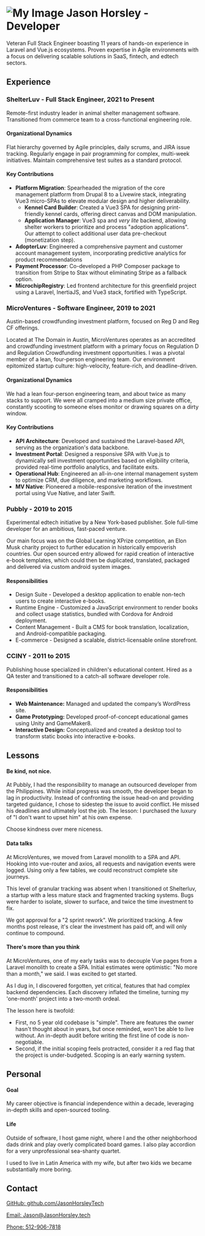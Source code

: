 # ![My Image](/images/JasonHorsleyTechLogo.png) Jason Horsley - Developer

Veteran Full Stack Engineer boasting 11 years of hands-on experience in Laravel and Vue.js ecosystems. Proven expertise in Agile environments with a focus on delivering scalable solutions in SaaS, fintech, and edtech sectors.

## Experience

### ShelterLuv - Full Stack Engineer, 2021 to Present

Remote-first industry leader in animal shelter management software. Transitioned from commerce team to a cross-functional engineering role.

#### Organizational Dynamics

Flat hierarchy governed by Agile principles, daily scrums, and JIRA issue tracking. Regularly engage in pair programming for complex, multi-week initiatives. Maintain comprehensive test suites as a standard protocol.

#### Key Contributions

* **Platform Migration**: Spearheaded the migration of the core management platform from Drupal 8 to a Livewire stack, integrating Vue3 micro-SPAs to elevate modular design and higher deliverability.
  * **Kennel Card Builder**: Created a Vue3 SPA for designing print-friendly kennel cards, offering direct canvas and DOM manipulation.
  * **Application Manager**: Vue3 spa and *very lite* backend, allowing shelter workers to prioritize and process "adoption applications". Our attempt to collect additional user data pre-checkout (monetization step).
* **AdopterLuv**: Engineered a comprehensive payment and customer account management system, incorporating predictive analytics for product recommendations
* **Payment Processor**: Co-developed a PHP Composer package to transition from Stripe to Stax without eliminating Stripe as a fallback option.
* **MicrochipRegistry**: Led frontend architecture for this greenfield project using a Laravel, InertiaJS, and Vue3 stack, fortified with TypeScript.

### MicroVentures - Software Engineer, 2019 to 2021

Austin-based crowdfunding investment platform, focused on Reg D and Reg CF offerings.

Located at The Domain in Austin, MicroVentures operates as an accredited and crowdfunding investment platform with a primary focus on Regulation D and Regulation Crowdfunding investment opportunities. I was a pivotal member of a lean, four-person engineering team. Our environment epitomized startup culture: high-velocity, feature-rich, and deadline-driven.

#### Organizational Dynamics
We had a lean four-person engineering team, and about twice as many stacks to support. We were all cramped into a medium size private office, constantly scooting to someone elses monitor or drawing squares on a dirty window.

#### Key Contributions

* **API Architecture**: Developed and sustained the Laravel-based API, serving as the organization's data backbone.
* **Investment Portal**: Designed a responsive SPA with Vue.js to dynamically sell investment opportunities based on eligibility criteria, provided real-time portfolio analytics, and facilitate exits.
* **Operational Hub**: Engineered an all-in-one internal management system to optimize CRM, due diligence, and marketing workflows.
* **MV Native**: Pioneered a mobile-responsive iteration of the investment portal using Vue Native, and later Swift.

### Pubbly - 2019 to 2015
Experimental edtech initiative by a New York-based publisher. Sole full-time developer for an ambitious, fast-paced venture.

Our main focus was on the Global Learning XPrize competition, an Elon Musk charity project to further education in historically empoverish countries. Our open sourced entry allowed for rapid creation of interactive e-book templates, which could then be duplicated, translated, packaged and delivered via custom android system images.

#### Responsibilities

* Design Suite - Developed a desktop application to enable non-tech users to create interactive e-books.
* Runtime Engine - Customized a JavaScript environment to render books and collect usage statistics, bundled with Cordova for Android deployment.
* Content Management - Built a CMS for book translation, localization, and Android-compatible packaging.
* E-commerce - Designed a scalable, district-licensable online storefront.

### CCINY - 2011 to 2015
Publishing house specialized in children's educational content. Hired as a QA tester and transitioned to a catch-all software developer role.

#### Responsibilities

* **Web Maintenance:** Managed and updated the company’s WordPress site.
* **Game Prototyping:** Developed proof-of-concept educational games using Unity and GameMaker8.
* **Interactive Design:** Conceptualized and created a desktop tool to transform static books into interactive e-books.

## Lessons

#### Be kind, not nice.

At Pubbly, I had the responsibility to manage an outsourced developer from the Philippines. While initial progress was smooth, the developer began to lag in productivity. Instead of confronting the issue head-on and providing targeted guidance, I chose to sidestep the issue to avoid conflict. He missed his deadlines and ultimately lost the job. The lesson: I purchased the luxury of "I don't want to upset him" at his own expense.

Choose kindness over mere niceness.

#### Data talks

At MicroVentures, we moved from Laravel monolith to a SPA and API. Hooking into vue-router and axios, all requests and navigation events were logged. Using only a few tables, we could reconstruct complete site journeys.

This level of granular tracking was absent when I transitioned ot Shelterluv, a startup with a less mature stack and fragmented tracking systems. Bugs were harder to isolate, slower to surface, and twice the time investment to fix.

We got approval for a "2 sprint rework". We prioritized tracking. A few months post release, it's clear the investment has paid off, and will only continue to compound.

#### There's more than you think

At MicroVentures, one of my early tasks was to decouple Vue pages from a Laravel monolith to create a SPA. Initial estimates were optimistic: "No more than a month," we said. I was excited to get started.

As I dug in, I discovered forgotten, yet critical, features that had complex backend dependencies. Each discovery inflated the timeline, turning my 'one-month' project into a two-month ordeal.

The lesson here is twofold: 

* First, no 5 year old codebase is "simple". There are features the owner hasn't thought about in years, but once reminded, won't be able to live without. An in-depth audit before writing the first line of code is non-negotiable.
* Second, if the initial scoping feels protracted, consider it a red flag that the project is under-budgeted. Scoping is an early warning system.

## Personal

#### Goal
My career objective is financial independence within a decade, leveraging in-depth skills and open-sourced tooling.

#### Life
Outside of software, I host game night, where I and the other neighborhood dads drink and play overly complicated board games. I also play accordion for a very unprofessional sea-shanty quartet.

I used to live in Latin America with my wife, but after two kids we became substantially more boring.

## Contact

[GitHub: github.com/JasonHorsleyTech](https://www.github.com/JasonHorsleyTech)

[Email: Jason@JasonHorsley.tech](mailto:Jason@JasonHorsley.tech)

[Phone: 512-906-7818](tel:5129067818)

